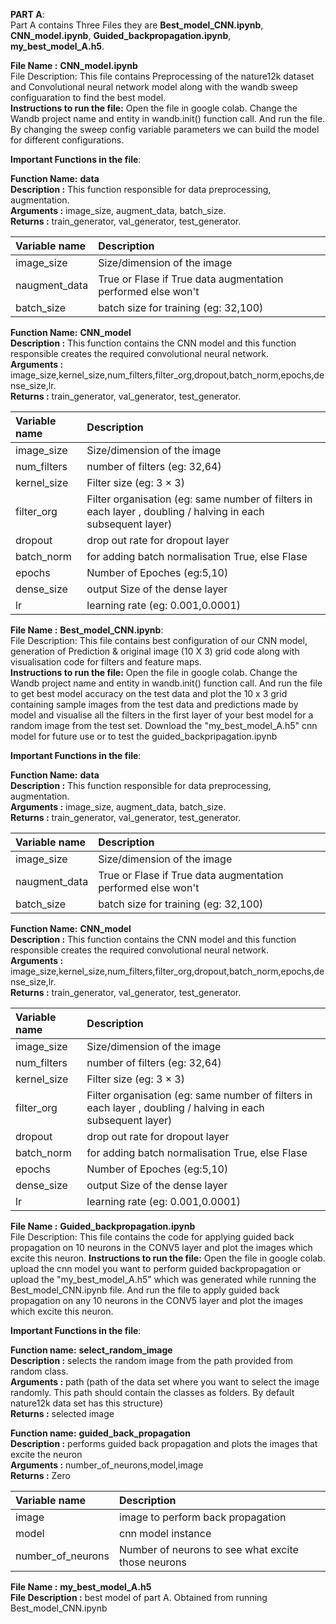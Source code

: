 **PART A**:  
          Part A contains Three Files they are **Best_model_CNN.ipynb**, **CNN_model.ipynb**, **Guided_backpropagation.ipynb**, **my_best_model_A.h5**.

**File Name :** **CNN_model.ipynb**  
File Description: This file contains Preprocessing of the nature12k dataset and Convolutional neural network model along with the wandb sweep configuaration to find the best model.  
**Instructions to run the file:** Open the file in google colab. Change the Wandb project name and entity in wandb.init() function call. And run the file. By changing the sweep config variable parameters we can build the model for different configurations.  
  
**Important Functions in the file**:  

**Function Name:** **data**  
**Description :** This function responsible for data preprocessing, augmentation.  
**Arguments :** image_size, augment_data, batch_size.  
**Returns :** train_generator, val_generator, test_generator.  


| **Variable name** |  **Description**   |
| :------------ | :-----|
| image_size    | Size/dimension of the image           |
| naugment_data | True or Flase if True data augmentation performed else won't |
|batch_size | batch size for training (eg: 32,100)|

  
**Function Name:** **CNN_model**  
**Description :** This function contains the CNN model and this function responsible creates the required convolutional neural network.  
**Arguments :** image_size,kernel_size,num_filters,filter_org,dropout,batch_norm,epochs,dense_size,lr.  
**Returns :** train_generator, val_generator, test_generator.  

| **Variable name** |  **Description**   |
| :------------ | :-----|
| image_size    | Size/dimension of the image           |
| num_filters | number of filters (eg: 32,64)|
|kernel_size | Filter size (eg: 3 × 3)|
| filter_org | Filter organisation (eg: same number of filters in each layer , doubling / halving in each subsequent layer) |
|dropout | drop out rate for dropout layer|
|batch_norm | for adding batch normalisation True, else Flase|
|epochs | Number of Epoches (eg:5,10)|
|dense_size | output Size of the dense layer|
|lr | learning rate (eg: 0.001,0.0001)|


**File Name :** ****Best_model_CNN.ipynb****:          
File Description: This file contains best configuration of our CNN model, generation of Prediction & original image (10 X 3) grid code along with visualisation code for filters and feature maps.  
**Instructions to run the file:**  Open the file in google colab. Change the Wandb project name and entity in wandb.init() function call. And run the file to get best model accuracy on the test data and 
plot the 10 x 3 grid containing sample images from the test data and predictions made by model 
and visualise all the filters in the first layer of your best model for a random image from the test set. Download the "my_best_model_A.h5" cnn model for future use or to test the guided_backpripagation.ipynb  
  
**Important Functions in the file**:  

**Function Name:** **data**  
**Description :** This function responsible for data preprocessing, augmentation.  
**Arguments :** image_size, augment_data, batch_size.  
**Returns :** train_generator, val_generator, test_generator.  


| **Variable name** |  **Description**   |
| :------------ | :-----|
| image_size    | Size/dimension of the image           |
| naugment_data | True or Flase if True data augmentation performed else won't |
|batch_size | batch size for training (eg: 32,100)|

  
**Function Name:** **CNN_model**  
**Description :** This function contains the CNN model and this function responsible creates the required convolutional neural network.  
**Arguments :** image_size,kernel_size,num_filters,filter_org,dropout,batch_norm,epochs,dense_size,lr.  
**Returns :** train_generator, val_generator, test_generator.  

| **Variable name** |  **Description**   |
| :------------ | :-----|
| image_size    | Size/dimension of the image           |
| num_filters | number of filters (eg: 32,64)|
|kernel_size | Filter size (eg: 3 × 3)|
| filter_org | Filter organisation (eg: same number of filters in each layer , doubling / halving in each subsequent layer) |
|dropout | drop out rate for dropout layer|
|batch_norm | for adding batch normalisation True, else Flase|
|epochs | Number of Epoches (eg:5,10)|
|dense_size | output Size of the dense layer|
|lr | learning rate (eg: 0.001,0.0001)|



**File Name :** **Guided_backpropagation.ipynb**  
File Description: This file contains the code for applying guided back propagation on 10 neurons in the CONV5 layer and plot the images which excite this neuron.
**Instructions to run the file:** Open the file in google colab. upload the cnn model you want to perform guided backpropagation or upload the "my_best_model_A.h5" which was generated while running the Best_model_CNN.ipynb file. And run the file to apply guided back propagation on any 10 neurons in the CONV5 layer and plot the images which excite this neuron.  

**Important Functions in the file**:  

**Function name:** **select_random_image**  
**Description  :** selects the random image from the path provided from random class.  
**Arguments    :** path (path of the data set where you want to select the image randomly. This path should contain the classes as folders. By default nature12k data set has this structure)  
**Returns      :** selected image  

**Function name:** **guided_back_propagation**  
**Description :** performs guided back propagation and plots the images that excite the neuron  
**Arguments   :** number_of_neurons,model,image  
**Returns     :** Zero  

| **Variable name** |  **Description**   |
| :------------ | :-----|
| image    | image to perform back propagation            |
| model | cnn model instance |
|number_of_neurons | Number of neurons to see what excite those neurons|

**File Name :** **my_best_model_A.h5**  
**File Description :** best model of part A. Obtained from running Best_model_CNN.ipynb 
